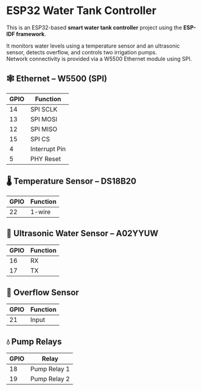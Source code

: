# ESP32 Water Tank Controller

This is an ESP32-based **smart water tank controller** project using the **ESP-IDF framework**.

It monitors water levels using a temperature sensor and an ultrasonic sensor, detects overflow, and controls two irrigation pumps.  
Network connectivity is provided via a W5500 Ethernet module using SPI.

## 🕸️ Ethernet – W5500 (SPI)
| GPIO | Function      |
|------|---------------|
| 14   | SPI SCLK      |
| 13   | SPI MOSI      |
| 12   | SPI MISO      |
| 15   | SPI CS        |
| 4    | Interrupt Pin |
| 5    | PHY Reset     |

## 🌡️ Temperature Sensor – DS18B20
| GPIO | Function |
|------|----------|
| 22   | 1-wire   |

## 🌊 Ultrasonic Water Sensor – A02YYUW
| GPIO | Function |
|------|----------|
| 16   | RX       |
| 17   | TX       |

## 🛑 Overflow Sensor
| GPIO | Function |
|------|----------|
| 21   | Input    |

## 💧 Pump Relays
| GPIO | Relay        |
|------|--------------|
| 18   | Pump Relay 1 |
| 19   | Pump Relay 2 |